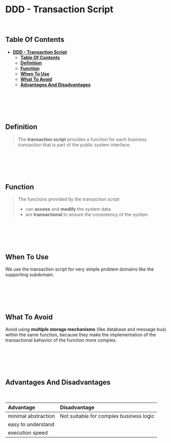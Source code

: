 # **DDD - Transaction Script**
<br>

## **Table Of Contents**

- [**DDD - Transaction Script**](#ddd---transaction-script)
  - [**Table Of Contents**](#table-of-contents)
  - [**Definition**](#definition)
  - [**Function**](#function)
  - [**When To Use**](#when-to-use)
  - [**What To Avoid**](#what-to-avoid)
  - [**Advantages And Disadvantages**](#advantages-and-disadvantages)

<br>
<br>
<br>
<br>

## **Definition**

> The **transaction script** provides a function for each business transaction that is part of the public system interface.

<br>
<br>
<br>
<br>

## **Function**

> The functions provided by the transaction script
> - can **access** and **modify** the system data
> - are **transactional** to ensure the consistency of the system

<br>
<br>
<br>
<br>

## **When To Use**

We use the transaction script for very simple problem domains like the supporting subdomain.

<br>
<br>
<br>
<br>

## **What To Avoid**

Avoid using **multiple storage mechanisms** (like database and message bus) within the same function, because they make the implementation of the transactional behavior of the function more complex.

<br>
<br>
<br>
<br>

## **Advantages And Disadvantages**
<br>

|**Advantage**       |**Disadvantage**                        |
|:-------------------|:---------------------------------------|
|minimal abstraction |Not suitable for complex business logic |
|easy to understand  |                                        |
|execution speed     |                                        |